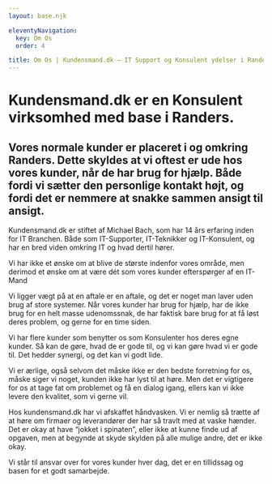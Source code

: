 ```yaml
---
layout: base.njk

eleventyNavigation:
  key: Om Os
  order: 4

title: Om Os | Kundensmand.dk – IT Support og Konsulent ydelser i Randers og omegn
---
```


# Kundensmand.dk er en Konsulent virksomhed med base i Randers.

## Vores normale kunder er placeret i og omkring Randers. Dette skyldes at vi oftest er ude hos vores kunder, når de har brug for hjælp. Både fordi vi sætter den personlige kontakt højt, og fordi det er nemmere at snakke sammen ansigt til ansigt.

Kundensmand.dk er stiftet af Michael Bach, som har 14 års erfaring inden for IT Branchen. Både som IT-Supporter, IT-Teknikker og IT-Konsulent, og har en bred viden omkring IT og hvad dertil hører.

Vi har ikke et ønske om at blive de største indenfor vores område, men derimod et ønske om at være dét som vores kunder efterspørger af en IT-Mand

Vi ligger vægt på at en aftale er en aftale, og det er noget man laver uden brug af store systemer. Når vores kunder har brug for hjælp, har de ikke brug for en helt masse udenomssnak, de har faktisk bare brug for at få løst deres problem, og gerne for en time siden.

Vi har flere kunder som benytter os som Konsulenter hos deres egne kunder. Så kan de gøre, hvad de er gode til, og vi kan gøre hvad vi er gode til. Det hedder synergi, og det kan vi godt lide.

Vi er ærlige, også selvom det måske ikke er den bedste forretning for os, måske siger vi noget, kunden ikke har lyst til at høre. Men det er vigtigere for os at tage fat om problemet og få en dialog igang, ellers kan vi ikke levere den kvalitet, som vi gerne vil.

Hos kundensmand.dk har vi afskaffet håndvasken. Vi er nemlig så trætte af at høre om firmaer og leverandører der har så travlt med at vaske hænder. Det er okay at have “jokket i spinaten”, eller ikke at kunne finde ud af opgaven, men at begynde at skyde skylden på alle mulige andre, det er ikke okay.

Vi står til ansvar over for vores kunder hver dag, det er en tillidssag og basen for et godt samarbejde.
